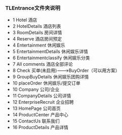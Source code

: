 




### TLEntrance文件夹说明

*   1   Hotel    酒店
*   2   HotelDetails  酒店列表
*   3   RoomDetails 房间详情
*   4   Reserve    酒店房间预定
*   4   Entertainment   休闲娱乐
*   5   EntertainmentDetails 休闲娱乐详情
*   6   Entertainmentclassify  休闲娱乐分类
*   7    All comments 酒店全部评论
*   8   Check   买单(未启用)--->BuyOrder（可以用方案）
*   9   GroupBuyDetails  休闲娱乐团购详情
*   10  placeOrder   休闲娱乐/提交订单
*   10  Company     公司/企业
*   11  CompanyDetails 公司详情
*   12  EnterpriseRecruit   企业招聘
*   13  HomePage    公司首页
*   14  ProductCenter   产品中心
*   15  ContactUs      联系我们
*   16  ProductDetails  产品详情
